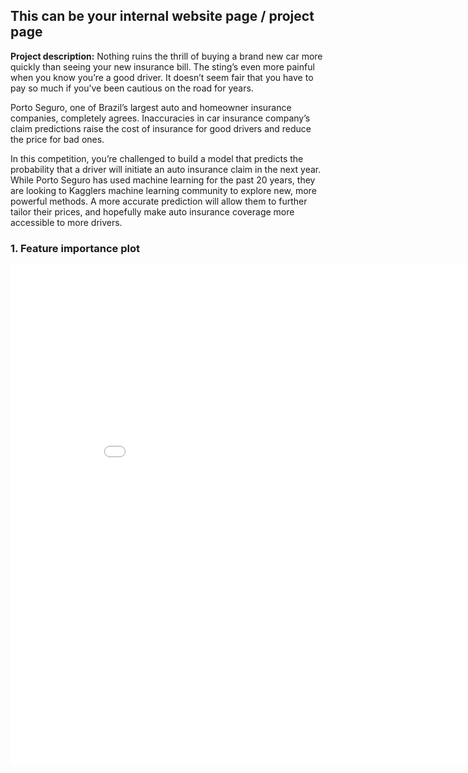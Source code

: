 ## This can be your internal website page / project page

**Project description:** 
Nothing ruins the thrill of buying a brand new car more quickly than seeing your new insurance bill. The sting’s even more painful when you know you’re a good driver. It doesn’t seem fair that you have to pay so much if you’ve been cautious on the road for years.

Porto Seguro, one of Brazil’s largest auto and homeowner insurance companies, completely agrees. Inaccuracies in car insurance company’s claim predictions raise the cost of insurance for good drivers and reduce the price for bad ones.

In this competition, you’re challenged to build a model that predicts the probability that a driver will initiate an auto insurance claim in the next year. While Porto Seguro has used machine learning for the past 20 years, they are looking to Kagglers machine learning community to explore new, more powerful methods. A more accurate prediction will allow them to further tailor their prices, and hopefully make auto insurance coverage more accessible to more drivers.

### 1. Feature importance plot

<iframe width="900" height="800" frameborder="0" scrolling="no" src="//plot.ly/~linzhisheng0605/7.embed"></iframe>